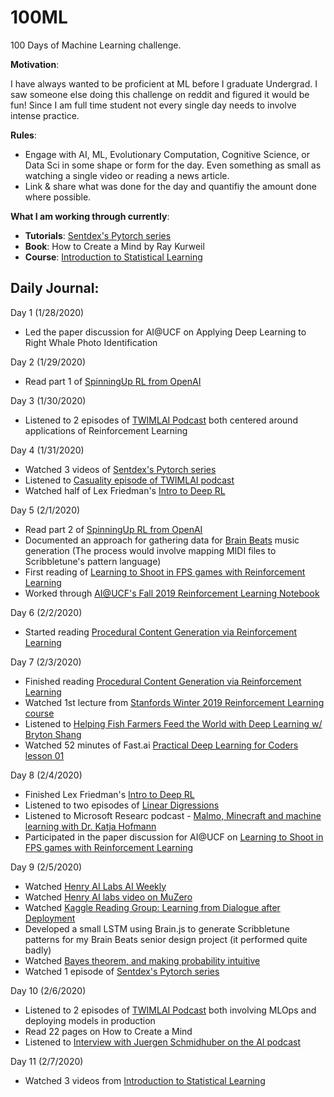 # 100ML
100 Days of Machine Learning challenge.

**Motivation**: 

I have always wanted to be proficient at ML before I graduate Undergrad. I saw someone else doing this challenge on reddit and figured it would be fun! Since I am full time student not every single day needs to involve intense practice. 

**Rules**:
* Engage with AI, ML, Evolutionary Computation, Cognitive Science, or Data Sci in some shape or form for the day. Even something as small as watching a single video or reading a news article.
* Link & share what was done for the day and quantifiy the amount done where possible. 

**What I am working through currently**:
* **Tutorials**:  [Sentdex's Pytorch series](https://www.youtube.com/playlist?list=PLQVvvaa0QuDdeMyHEYc0gxFpYwHY2Qfdh)
* **Book**: How to Create a Mind by Ray Kurweil 
* **Course**: [Introduction to Statistical Learning](https://www.dataschool.io/15-hours-of-expert-machine-learning-videos/)


## Daily Journal:
Day 1 (1/28/2020)
* Led the paper discussion for AI@UCF on Applying Deep Learning to Right Whale Photo Identification

Day 2 (1/29/2020)
* Read part 1 of [SpinningUp RL from OpenAI](https://spinningup.openai.com/en/latest/spinningup/rl_intro.html)

Day 3 (1/30/2020)
* Listened to 2 episodes of [TWIMLAI Podcast](https://twimlai.com/) both centered around applications of Reinforcement Learning

Day 4 (1/31/2020)
* Watched 3 videos of [Sentdex's Pytorch series](https://www.youtube.com/playlist?list=PLQVvvaa0QuDdeMyHEYc0gxFpYwHY2Qfdh)
* Listened to [Casuality episode of TWIMLAI podcast](https://twimlai.com/twiml-talk-342-causality-101-with-robert-ness/)
* Watched half of Lex Friedman's [Intro to Deep RL](https://www.youtube.com/watch?v=zR11FLZ-O9M)

Day 5 (2/1/2020)
* Read part 2 of [SpinningUp RL from OpenAI](https://spinningup.openai.com/en/latest/spinningup/rl_intro2.html)
* Documented an approach for gathering data for [Brain Beats](https://github.com/BrainBeatsUCF) music generation (The process would involve mapping MIDI files to Scribbletune's pattern language)
* First reading of [Learning to Shoot in FPS games with Reinforcement Learning](https://arxiv.org/abs/1806.05117v1)
* Worked through [AI@UCF's Fall 2019 Reinforcement Learning Notebook](https://github.com/ucfai/core/tree/master/fa19/2019-11-06-rl)

Day 6 (2/2/2020)
* Started reading [Procedural Content Generation via Reinforcement Learning](https://arxiv.org/abs/2001.09212)

Day 7 (2/3/2020)
* Finished reading [Procedural Content Generation via Reinforcement Learning](https://arxiv.org/abs/2001.09212)
* Watched 1st lecture from [Stanfords Winter 2019 Reinforcement Learning course](http://web.stanford.edu/class/cs234/CS234Win2019/index.html)
* Listened to [Helping Fish Farmers Feed the World with Deep Learning w/ Bryton Shang
](https://twimlai.com/twiml-talk-327-helping-fish-farmers-feed-the-world-with-deep-learning-w-bryton-shang/)
* Watched 52 minutes of Fast.ai [Practical Deep Learning for Coders lesson 01](https://course.fast.ai/videos/?lesson=1)

Day 8 (2/4/2020)
* Finished Lex Friedman's [Intro to Deep RL](https://www.youtube.com/watch?v=zR11FLZ-O9M)
* Listened to two episodes of [Linear Digressions](http://lineardigressions.com/)
* Listened to Microsoft Researc podcast - [Malmo, Minecraft and machine learning with Dr. Katja Hofmann](https://www.microsoft.com/en-us/research/blog/malmo-minecraft-and-machine-learning-with-dr-katja-hofmann/)
* Participated in the paper discussion for AI@UCF on [Learning to Shoot in FPS games with Reinforcement Learning](https://arxiv.org/abs/1806.05117v1)

Day 9 (2/5/2020)
* Watched [Henry AI Labs AI Weekly](https://www.youtube.com/watch?v=N9jsScucOXs)
* Watched [Henry AI labs video on MuZero](https://www.youtube.com/watch?v=szbvm8aNDxw)
* Watched [Kaggle Reading Group: Learning from Dialogue after Deployment](https://www.youtube.com/watch?v=PhTF7yJNR70&list=PLqFaTIg4myu8t5ycqvp7I07jTjol3RCl9&index=2&t=3243s)
* Developed a small LSTM using Brain.js to generate Scribbletune patterns for my Brain Beats senior design project (it performed quite badly)
* Watched [Bayes theorem, and making probability intuitive
](https://www.youtube.com/watch?v=HZGCoVF3YvM)
* Watched 1 episode of [Sentdex's Pytorch series](https://www.youtube.com/playlist?list=PLQVvvaa0QuDdeMyHEYc0gxFpYwHY2Qfdh)

Day 10 (2/6/2020)
* Listened to 2 episodes of [TWIMLAI Podcast](https://twimlai.com/) both involving MLOps and deploying models in production
* Read 22 pages on How to Create a Mind
* Listened to [Interview with Juergen Schmidhuber on the AI podcast](https://www.youtube.com/watch?v=3FIo6evmweo)

Day 11 (2/7/2020)
* Watched 3 videos from [Introduction to Statistical Learning](https://www.dataschool.io/15-hours-of-expert-machine-learning-videos/)
 
